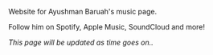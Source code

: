 Website for Ayushman Baruah's music page. 

Follow him on Spotify, Apple Music, SoundCloud and more!




*This page will be updated as time goes on..*